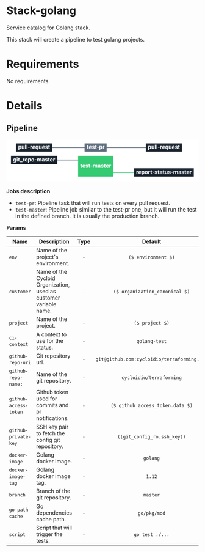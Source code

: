 # Stack-golang

Service catalog for Golang stack.

This stack will create a pipeline to test golang projects.

# Requirements

No requirements

# Details

## Pipeline

<img src="docs/pipeline.png" width="800">

**Jobs description**

  * `test-pr`: Pipeline task that will run tests on every pull request.
  * `test-master`: Pipeline job similar to the test-pr one, but it will run the test in the defined branch. It is usually the production branch.

**Params**

|Name|Description|Type|Default|Required|
|---|---|:---:|:---:|:---:|
|`env`|Name of the project's environment.|`-`|`($ environment $)`|`True`|
|`customer`|Name of the Cycloid Organization, used as customer variable name.|`-`|`($ organization_canonical $)`|`True`|
|`project`|Name of the project.|`-`|`($ project $)`|`True`|
|`ci-context`|A context to use for the status.|`-`|`golang-test`|`True`|
|`github-repo-uri`|Git repository url.|`-`|`git@github.com:cycloidio/terraforming.git`|`True`|
|`github-repo-name:`|Name of the git repository.|`-`|`cycloidio/terraforming`|`True`|
|`github-access-token`|Github token used for commits and pr notifications.|`-`|`($ github_access_token.data $)`|`True`|
|`github-private-key`|SSH key pair to fetch the config git repository.|`-`|`((git_config_ro.ssh_key))`|`True`|
|`docker-image`|Golang docker image.|`-`|`golang`|`True`|
|`docker-image-tag`|Golang docker image tag.|`-`|`1.12`|`True`|
|`branch`|Branch of the git repository.|`-`|`master`|`True`|
|`go-path-cache`|Go dependencies cache path.|`-`|`go/pkg/mod`|`True`|
|`script`|Script that will trigger the tests.|`-`|`go test ./...`|`True`|